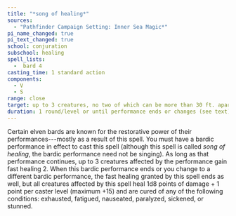 ```yaml
---
title: "*song of healing*"
sources:
  - "Pathfinder Campaign Setting: Inner Sea Magic*"
pi_name_changed: true
pi_text_changed: true
school: conjuration
subschool: healing
spell_lists:
  -  bard 4
casting_time: 1 standard action
components:
  - V
  - S
range: close
target: up to 3 creatures, no two of which can be more than 30 ft. apart
duration: 1 round/level or until performance ends or changes (see text)
---
```


Certain elven bards are known for the restorative power of their performances---mostly as a result of this spell. You must have a bardic performance in effect to cast this spell (although this spell is called *song of healing*, the bardic performance need not be singing). As long as that performance continues, up to 3 creatures affected by the performance gain fast healing 2. When this bardic performance ends or you change to a different bardic performance, the fast healing granted by this spell ends as well, but all creatures affected by this spell heal 1d8 points of damage + 1 point per caster level (maximum +15) and are cured of any of the following conditions: exhausted, fatigued, nauseated, paralyzed, sickened, or stunned.
